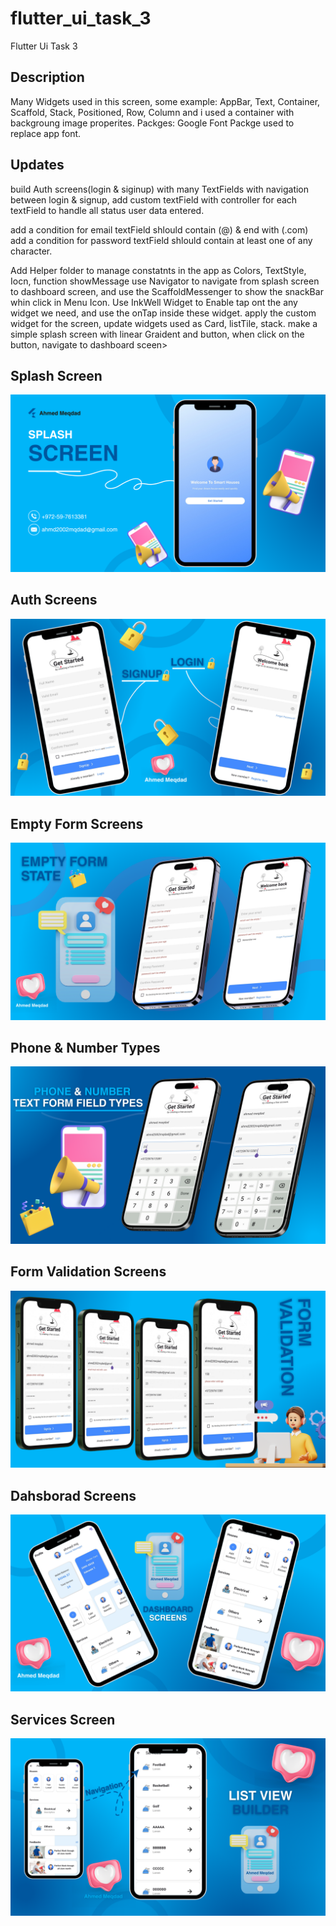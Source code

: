 # flutter_ui_task_3

Flutter Ui Task 3

## Description

Many Widgets used in this screen, some example: AppBar, Text, Container, Scaffold, Stack, Positioned, Row, Column and i used a container with backgroung image properites.
Packges: Google Font Packge used to replace app font.


## Updates

build Auth screens(login & siginup) with many TextFields with navigation between login & signup,
add custom textField with controller for each textField to handle all status user data entered.

add a condition for email textField shlould contain (@) & end with (.com)
add a condition for password textField shlould contain at least one of any character.

Add Helper folder to manage constatnts in the app as Colors, TextStyle, Iocn, function showMessage
use Navigator to navigate from splash screen to dashboard screen, and use the ScaffoldMessenger to show the snackBar whin click in Menu Icon.
Use InkWell Widget to Enable tap ont the any widget we need, and use the onTap inside these widget.
apply the custom widget for the screen, update widgets used as Card, listTile, stack.
make a simple splash screen with linear Graident and button, when click on the button, navigate to dashboard sceen>

## Splash Screen
![Screen_view](images/splash_view.png)

## Auth Screens
![Screen_view](images/auth_screen_view.png)

## Empty Form Screens
![Screen_view](images/empty_form_view.png)

## Phone & Number Types
![Screen_view](images/phone_number_view.png)

## Form Validation Screens
![Screen_view](images/form_validation.png)

## Dahsborad Screens
![Screen_view](images/dashboard_view.png)

## Services Screen
![Screen_view](images/services_page.png)
